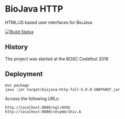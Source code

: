 BioJava HTTP
============


HTML/JS based user interfaces for BioJava

[![Build Status](https://travis-ci.org/biojava/biojava-http.svg?branch=master)](https://travis-ci.org/biojava/biojava-http)


History
-------

The project was started at the BOSC Codefest 2016


Deployment
----------

```
mvn package
java -jar target/biojava-http-full-5.0.0-SNAPSHOT.jar
```

Access the following URLs:

```
http://localhost:8080/ngl/4hhb
http://localhost:8080/cesymm/1hiv.A
```
